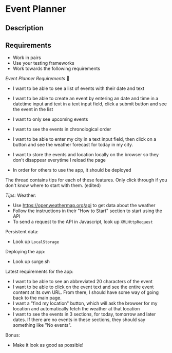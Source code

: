 # Event Planner 

## Description 

## Requirements
- Work in pairs
- Use your testing frameworks
- Work towards the following requirements

*Event Planner Requirements*  :calendar:

- I want to be able to see a list of events with their date and text
- I want to be able to create an event by entering an date and time in a datetime input and text in a text input field, click a submit button and see the event in the list
- I want to only see upcoming events
- I want to see the events in chronological order

- I want to be able to enter my city in a text input field, then click on a button and see the weather forecast for today in my city.

- I want to store the events and location locally on the browser so they don't disappear everytime I reload the page

- In order for others to use the app, it should be deployed

The thread contains tips for each of these features. Only click through if you don't know where to start with them. (edited)

*Tips:*
Weather:
- Use https://openweathermap.org/api to get data about the weather
- Follow the instructions in their "How to Start" section to start using the API
- To send a request to the API in Javascript, look up `XMLHttpRequest`

Persistent data:
- Look up `LocalStorage`

Deploying the app:
- Look up surge.sh

Latest requirements for the app:

- I want to be able to see an abbreviated 20 characters of the event
- I want to be able to click on the event text and see the entire event content at its own URL. From there, I should have some way of going back to the main page.
- I want a "find my location" button, which will ask the browser for my location and automatically fetch the weather at that location
- I want to see the events in 3 sections, for today, tomorrow and later dates. If there are no events in these sections, they should say something like "No events".

Bonus:
- Make it look as good as possible!
